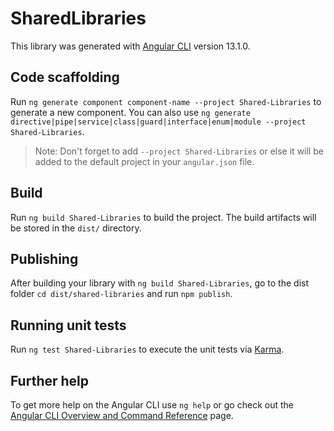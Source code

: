 # SharedLibraries

This library was generated with [Angular CLI](https://github.com/angular/angular-cli) version 13.1.0.

## Code scaffolding

Run `ng generate component component-name --project Shared-Libraries` to generate a new component. You can also use `ng generate directive|pipe|service|class|guard|interface|enum|module --project Shared-Libraries`.
> Note: Don't forget to add `--project Shared-Libraries` or else it will be added to the default project in your `angular.json` file. 

## Build

Run `ng build Shared-Libraries` to build the project. The build artifacts will be stored in the `dist/` directory.

## Publishing

After building your library with `ng build Shared-Libraries`, go to the dist folder `cd dist/shared-libraries` and run `npm publish`.

## Running unit tests

Run `ng test Shared-Libraries` to execute the unit tests via [Karma](https://karma-runner.github.io).

## Further help

To get more help on the Angular CLI use `ng help` or go check out the [Angular CLI Overview and Command Reference](https://angular.io/cli) page.
